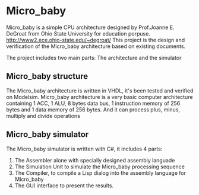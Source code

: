 # Micro_baby

Micro_baby is a simple CPU architecture designed by Prof.Joanne E. DeGroat from Ohio State University for education porpuse.
http://www2.ece.ohio-state.edu/~degroat/
This project is the design and verification of the Micro_baby architecture based on existing documents.

The project includes two main parts: The architecture and the simulator

Micro_baby structure
---
The Micro_baby architecture is written in VHDL, it's been tested and verified on Modelsim. Micro_baby architecture is a very basic computer architecture containing 1 ACC, 1 ALU, 8 bytes data bus, 1 instruction memory of 256 bytes and 1 data memory of 256 bytes. And it can process plus, minus, multiply and divide operations

Micro_baby simulator
---
The Micro_baby simulator is written with C#, it includes 4 parts:
  1. The Assembler alone with specially designed assembly languade
  2. The Simulation Unit to simulate the Micro_baby processing sequence
  3. The Compiler, to compile a Lisp dialog into the assembly language for Micro_baby
  4. The GUI interface to present the results.
